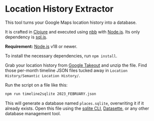 # Location History Extractor

This tool turns your Google Maps location history into a database.

It is crafted in [Clojure](https://clojure.org) and executed using [nbb](https://github.com/babashka/nbb) with [Node.js](https://nodejs.org). Its only dependency is [sql.js](https://www.npmjs.com/package/sql.js).

**Requirement:** [Node.js](https://nodejs.org) v18 or newer.

To install the necessary dependencies, run `npm install`.

Grab your location history from [Google Takeout](https://takeout.google.com) and unzip the file. Find those per-month timeline JSON files tucked away in `Location History/Semantic Location History/`.

Run the script on a file like this:
```bash
npm run timeline2sqlite 2023_FEBRUARY.json
```

This will generate a database named `places.sqlite`, overwriting it if it already exists. Open this file using the [sqlite CLI](https://sqlite.org/cli.html), [Datasette](https://datasette.io), or any other database management tool.